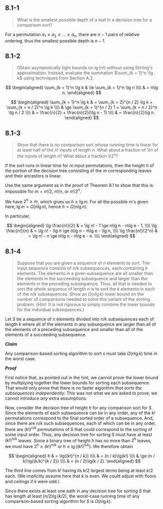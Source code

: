 ## 8.1-1

> What is the smallest possible depth of a leaf in a decision tree for a comparison sort?

For a permutation $a_1 \le a_2 \le \ldots \le a_n$, there are $n - 1$ pairs of relative ordering, thus the smallest possible depth is $n - 1$.

## 8.1-2

> Obtain asymptotically tight bounds on $\lg(n!)$ without using Stirling's approximation. Instead, evaluate the summation $\sum_{k = 1}^n \lg k$ using techniques from Section A.2.

$$
\begin{aligned}
\sum_{k = 1}^n \lg k 
	& \le \sum_{k = 1}^n \lg n \\\\
	& =   n\lg n.
\end{aligned}
$$

$$
\begin{aligned}
\sum_{k = 1}^n \lg k 
	& = \sum_{k = 2}^{n / 2} \lg k + \sum_{k = n / 2}^n \lg k \\\\
	& \ge \sum_{k = 1}^{n / 2} 1 + \sum_{k = n / 2}^n \lg n / 2 \\\\
	& = \frac{n}{2} + \frac{n}{2}(\lg n - 1) \\\\
	& = \frac{n}{2}\lg n.
\end{aligned}
$$

## 8.1-3

> Show that there is no comparison sort whose running time is linear for at least half of the $n!$ inputs of length $n$. What about a fraction of $1 / n$ of the inputs of length $n$? What about a fraction $1 / 2^n$?

If the sort runs in linear time for $m$ input permutations, then the height $h$ of the portion of the decision tree consisting of the $m$ corresponding leaves and their ancestors is linear.

Use the same argument as in the proof of Theorem 8.1 to show that this is impossible for $m = n! / 2$, $n! / n$, or $n! / 2^n$.

We have $2^h \ge m$, which gives us $h \ge \lg m$. For all the possible m's given here, $\lg m = \Omega(n\lg n)$, hence $h = \Omega(n\lg n)$.

In particular,

$$
\begin{aligned}
	\lg \frac{n!}{2}   & = \lg n! - 1 \ge n\lg n - n\lg e - 1, \\\\
	\lg \frac{n!}{n}   & = \lg n! - \lg n \ge n\lg n - n\lg e - \lg n, \\\\
	\lg \frac{n!}{2^n} & = \lg n! - n \ge n\lg n - n\lg e - n. \\\\
\end{aligned}
$$

## 8.1-4

> Suppose that you are given a sequence of $n$ elements to sort. The input sequence consists of $n / k$ subsequences, each containing $k$ elements. The elements in a given subsequence are all smaller than the elements in the succeeding subsequence and larger than the elements in the preceding subsequence. Thus, all that is needed to sort the whole sequence of length $n$ is to sort the $k$ elements in each of the $n / k$ subsequences. Show an $\Omega(n\lg k)$ lower bound on the number of comparisons needed to solve this variant of the sorting problem. ($\textit{Hint:}$ It is not rigorous to simply combine the lower bounds for the individual subsequences.)

Let $S$ be a sequence of $n$ elements divided into $n / k$ subsequences each of length $k$ where all of the elements in any subsequence are larger than all of the elements of a preceding subsequence and smaller than all of the elements of a succeeding subsequence.

***Claim*** 

Any comparison-based sorting algorithm to sort $s$ must take $\Omega(n\lg k)$ time in the worst case.

***Proof*** 

First notice that, as pointed out in the hint, we cannot prove the lower bound by multiplying together the lower bounds for sorting each subsequence. That would only prove that there is no faster algorithm *that sorts the subsequences independently*. This was not what we are asked to prove; we cannot introduce *any* extra assumptions.

Now, consider the decision tree of height $h$ for any comparison sort for $S$. Since the elements of each subsequence can be in any order, any of the $k!$ permutations correspond to the final sorted order of a subsequence. And, since there are $n / k$ such subsequences, each of which can be in any order, there are $(k!)^{n / k}$ permutations of $S$ that could correspond to the sorting of some input order. Thus, any decision tree for sorting $S$ must have at least $(k!)^{n / k}$ leaves. Since a binary tree of height $h$ has no more than $2^h$ leaves, we must have $2^h \ge (k!)^{n / k}$ or $h \ge \lg((k!)^{n / k})$. We therefore obtain

$$
\begin{aligned}
h & = 	\lg((k!)^{n / k}) \\\\
  & = 	(n / k)\lg(k!) \\\\
  & \ge (n / k)\lg((k/k)^{k / 2}) \\\\
  & = 	(n / 2)\lg(k / 2).
\end{aligned}
$$

The third line comes from $k!$ having its $k / 2$ largest terms being at least $k / 2$ each. (We implicitly assume here that $k$ is even. We could adjust with ﬂoors and ceilings if $k$ were odd.)

Since there exists at least one path in any decision tree for sorting $S$ that has length at least $(n / 2)\lg(k / 2)$, the worst-case running time of any comparison-based sorting algorithm for $S$ is $\Omega(n\lg k)$.
